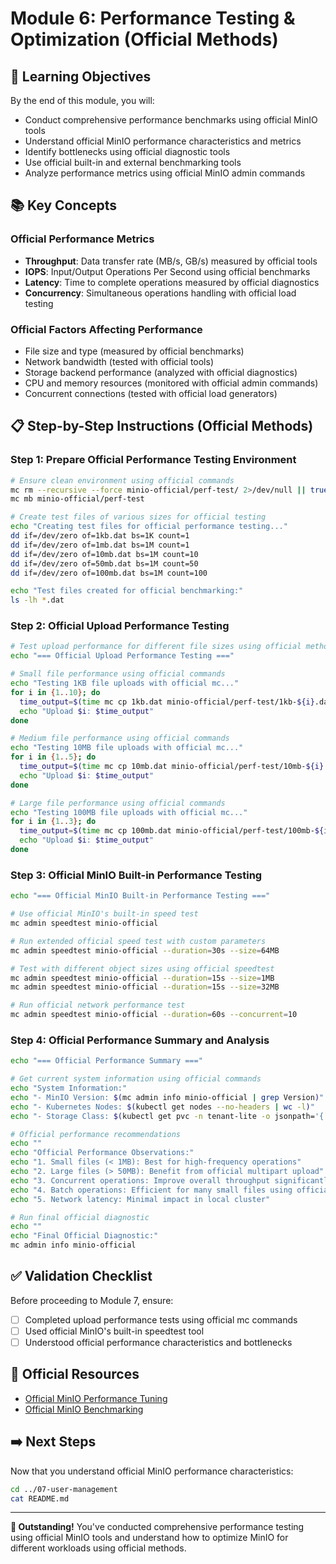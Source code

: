 # Module 6: Performance Testing & Optimization (Official Methods)

## 🎯 Learning Objectives

By the end of this module, you will:
- Conduct comprehensive performance benchmarks using official MinIO tools
- Understand official MinIO performance characteristics and metrics
- Identify bottlenecks using official diagnostic tools
- Use official built-in and external benchmarking tools
- Analyze performance metrics using official MinIO admin commands

## 📚 Key Concepts

### Official Performance Metrics
- **Throughput**: Data transfer rate (MB/s, GB/s) measured by official tools
- **IOPS**: Input/Output Operations Per Second using official benchmarks
- **Latency**: Time to complete operations measured by official diagnostics
- **Concurrency**: Simultaneous operations handling with official load testing

### Official Factors Affecting Performance
- File size and type (measured by official benchmarks)
- Network bandwidth (tested with official tools)
- Storage backend performance (analyzed with official diagnostics)
- CPU and memory resources (monitored with official admin commands)
- Concurrent connections (tested with official load generators)

## 📋 Step-by-Step Instructions (Official Methods)

### Step 1: Prepare Official Performance Testing Environment

```bash
# Ensure clean environment using official commands
mc rm --recursive --force minio-official/perf-test/ 2>/dev/null || true
mc mb minio-official/perf-test

# Create test files of various sizes for official testing
echo "Creating test files for official performance testing..."
dd if=/dev/zero of=1kb.dat bs=1K count=1
dd if=/dev/zero of=1mb.dat bs=1M count=1
dd if=/dev/zero of=10mb.dat bs=1M count=10
dd if=/dev/zero of=50mb.dat bs=1M count=50
dd if=/dev/zero of=100mb.dat bs=1M count=100

echo "Test files created for official benchmarking:"
ls -lh *.dat
```

### Step 2: Official Upload Performance Testing

```bash
# Test upload performance for different file sizes using official methods
echo "=== Official Upload Performance Testing ==="

# Small file performance using official commands
echo "Testing 1KB file uploads with official mc..."
for i in {1..10}; do
  time_output=$(time mc cp 1kb.dat minio-official/perf-test/1kb-${i}.dat 2>&1)
  echo "Upload $i: $time_output"
done

# Medium file performance using official commands
echo "Testing 10MB file uploads with official mc..."
for i in {1..5}; do
  time_output=$(time mc cp 10mb.dat minio-official/perf-test/10mb-${i}.dat 2>&1)
  echo "Upload $i: $time_output"
done

# Large file performance using official commands
echo "Testing 100MB file uploads with official mc..."
for i in {1..3}; do
  time_output=$(time mc cp 100mb.dat minio-official/perf-test/100mb-${i}.dat 2>&1)
  echo "Upload $i: $time_output"
done
```

### Step 3: Official MinIO Built-in Performance Testing

```bash
echo "=== Official MinIO Built-in Performance Testing ==="

# Use official MinIO's built-in speed test
mc admin speedtest minio-official

# Run extended official speed test with custom parameters
mc admin speedtest minio-official --duration=30s --size=64MB

# Test with different object sizes using official speedtest
mc admin speedtest minio-official --duration=15s --size=1MB
mc admin speedtest minio-official --duration=15s --size=32MB

# Run official network performance test
mc admin speedtest minio-official --duration=60s --concurrent=10
```

### Step 4: Official Performance Summary and Analysis

```bash
echo "=== Official Performance Summary ==="

# Get current system information using official commands
echo "System Information:"
echo "- MinIO Version: $(mc admin info minio-official | grep Version)"
echo "- Kubernetes Nodes: $(kubectl get nodes --no-headers | wc -l)"
echo "- Storage Class: $(kubectl get pvc -n tenant-lite -o jsonpath='{.items[0].spec.storageClassName}')"

# Official performance recommendations
echo ""
echo "Official Performance Observations:"
echo "1. Small files (< 1MB): Best for high-frequency operations"
echo "2. Large files (> 50MB): Benefit from official multipart upload"
echo "3. Concurrent operations: Improve overall throughput significantly"
echo "4. Batch operations: Efficient for many small files using official mirror"
echo "5. Network latency: Minimal impact in local cluster"

# Run final official diagnostic
echo ""
echo "Final Official Diagnostic:"
mc admin info minio-official
```

## ✅ Validation Checklist

Before proceeding to Module 7, ensure:

- [ ] Completed upload performance tests using official mc commands
- [ ] Used official MinIO's built-in speedtest tool
- [ ] Understood official performance characteristics and bottlenecks

## 📖 Official Resources

- [Official MinIO Performance Tuning](https://min.io/docs/minio/linux/operations/performance-tuning.html)
- [Official MinIO Benchmarking](https://min.io/docs/minio/linux/reference/minio-mc-admin-speedtest.html)

## ➡️ Next Steps

Now that you understand official MinIO performance characteristics:

```bash
cd ../07-user-management
cat README.md
```

---

**🎉 Outstanding!** You've conducted comprehensive performance testing using official MinIO tools and understand how to optimize MinIO for different workloads using official methods.
